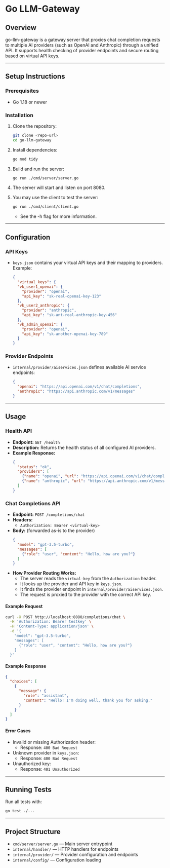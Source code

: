 # Go LLM-Gateway

## Overview
go-llm-gateway is a gateway server that proxies chat completion requests to multiple AI providers (such as OpenAI and Anthropic) through a unified API. It supports health checking of provider endpoints and secure routing based on virtual API keys.

---

## Setup Instructions

### Prerequisites
- Go 1.18 or newer

### Installation
1. Clone the repository:
   ```bash
   git clone <repo-url>
   cd go-llm-gateway
   ```
2. Install dependencies:
   ```bash
   go mod tidy
   ```
3. Build and run the server:
   ```bash
   go run ./cmd/server/server.go
   ```

4. The server will start and listen on port 8080.
5. You may use the client to test the server:
   ```bash
   go run ./cmd/client/client.go
   ```

   * See the -h flag for more information.
---

## Configuration

### API Keys
- `keys.json` contains your virtual API keys and their mapping to providers. Example:
  ```json
  {
    "virtual_keys": {
    "vk_user1_openai": {
      "provider": "openai",
      "api_key": "sk-real-openai-key-123"
    },
    "vk_user2_anthropic": {
      "provider": "anthropic",
      "api_key": "sk-ant-real-anthropic-key-456"
    },
    "vk_admin_openai": {
      "provider": "openai",
      "api_key": "sk-another-openai-key-789"
    }
  }
  ```

### Provider Endpoints
- `internal/provider/aiservices.json` defines available AI service endpoints:
  ```json
  {
    "openai": "https://api.openai.com/v1/chat/completions",
    "anthropic": "https://api.anthropic.com/v1/messages"
  }
  ```
---

## Usage

### Health API
- **Endpoint:** `GET /health`
- **Description:** Returns the health status of all configured AI providers.
- **Example Response:**
  ```json
  {
    "status": "ok",
    "providers": [
      {"name": "openai", "url": "https://api.openai.com/v1/chat/completions", "online": true},
      {"name": "anthropic", "url": "https://api.anthropic.com/v1/messages", "online": false}
    ]
  }
  ```

### Chat Completions API
- **Endpoint:** `POST /completions/chat`
- **Headers:**
  - `Authorization: Bearer <virtual-key>`
- **Body:** (forwarded as-is to the provider)
  ```json
  {
    "model": "gpt-3.5-turbo",
    "messages": [
      {"role": "user", "content": "Hello, how are you?"}
    ]
  }
  ```
- **How Provider Routing Works:**
  - The server reads the `virtual-key` from the `Authorization` header.
  - It looks up the provider and API key in `keys.json`.
  - It finds the provider endpoint in `internal/provider/aiservices.json`.
  - The request is proxied to the provider with the correct API key.

#### Example Request
```bash
curl -X POST http://localhost:8080/completions/chat \
  -H 'Authorization: Bearer testkey' \
  -H 'Content-Type: application/json' \
  -d '{
    "model": "gpt-3.5-turbo",
    "messages": [
      {"role": "user", "content": "Hello, how are you?"}
    ]
  }'
```

#### Example Response
```json
{
  "choices": [
    {
      "message": {
        "role": "assistant",
        "content": "Hello! I'm doing well, thank you for asking."
      }
    }
  ]
}
```

#### Error Cases
- Invalid or missing Authorization header:
  - Response: `400 Bad Request`
- Unknown provider in `keys.json`:
  - Response: `400 Bad Request`
- Unauthorized key:
  - Response: `401 Unauthorized`

---

## Running Tests
Run all tests with:
```bash
go test ./...
```

---

## Project Structure
- `cmd/server/server.go` — Main server entrypoint
- `internal/handler/` — HTTP handlers for endpoints
- `internal/provider/` — Provider configuration and endpoints
- `internal/config/` — Configuration loading
